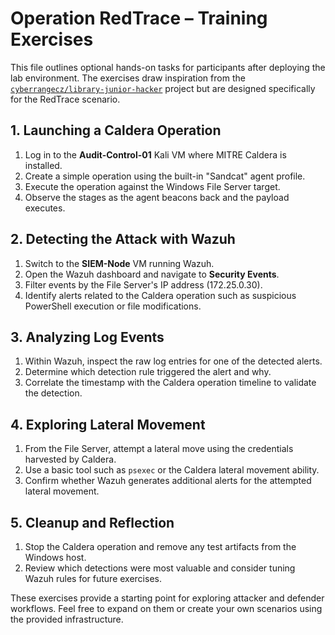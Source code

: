 # Operation RedTrace – Training Exercises

This file outlines optional hands-on tasks for participants after deploying the lab environment. The exercises draw inspiration from the [`cyberrangecz/library-junior-hacker`](https://github.com/cyberrangecz/library-junior-hacker) project but are designed specifically for the RedTrace scenario.

## 1. Launching a Caldera Operation

1. Log in to the **Audit-Control-01** Kali VM where MITRE Caldera is installed.
2. Create a simple operation using the built-in "Sandcat" agent profile.
3. Execute the operation against the Windows File Server target.
4. Observe the stages as the agent beacons back and the payload executes.

## 2. Detecting the Attack with Wazuh

1. Switch to the **SIEM-Node** VM running Wazuh.
2. Open the Wazuh dashboard and navigate to **Security Events**.
3. Filter events by the File Server's IP address (172.25.0.30).
4. Identify alerts related to the Caldera operation such as suspicious PowerShell execution or file modifications.

## 3. Analyzing Log Events

1. Within Wazuh, inspect the raw log entries for one of the detected alerts.
2. Determine which detection rule triggered the alert and why.
3. Correlate the timestamp with the Caldera operation timeline to validate the detection.

## 4. Exploring Lateral Movement

1. From the File Server, attempt a lateral move using the credentials harvested by Caldera.
2. Use a basic tool such as `psexec` or the Caldera lateral movement ability.
3. Confirm whether Wazuh generates additional alerts for the attempted lateral movement.

## 5. Cleanup and Reflection

1. Stop the Caldera operation and remove any test artifacts from the Windows host.
2. Review which detections were most valuable and consider tuning Wazuh rules for future exercises.

These exercises provide a starting point for exploring attacker and defender workflows. Feel free to expand on them or create your own scenarios using the provided infrastructure.

